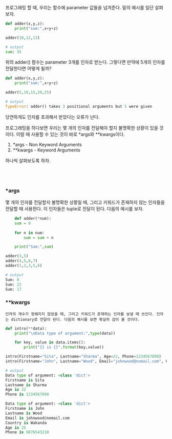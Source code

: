 프로그래밍 할 때, 우리는 함수에 parameter 값들을 넘겨준다. 밑의 예시를 일단 살펴보자. 

```python
def adder(x,y,z):
    print("sum:",x+y+z)

adder(10,12,13)

# output
sum: 35
```

위의 adder() 함수는 parameter 3개를 인자로 받는다. 그렇다면 만약에 5개의 인자를 전달한다면 어떻게 될까?

```python
def adder(x,y,z):
    print("sum:",x+y+z)

adder(5,10,15,20,25)

# output
TypeError: adder() takes 3 positional arguments but 5 were given
```

당연하게도 인자를 초과해서 받았다는 오류가 난다. 

프로그래밍을 하다보면 우리는 몇 개의 인자를 전달해야 할지 불명확한 상황이 있을 것이다. 이럴 때 사용할 수 있는 것이 바로 *args와 **kwargs이다. 

1. *args - Non Keyword Arguments
2. **kwargs - Keyword Arguments 

하나씩 살펴보도록 하자. 
    <br />
    <br />
    <br />
    <br />
### *args
    
몇 개의 인자를 전달할지 불명확한 상황일 때, 그리고 키워드가 존재하지 않는 인자들을 전달할 때 사용한다. 이 인자들은 tuple로 전달이 된다. 다음의 예시를 보자.

```python
    def adder(*num):
    sum = 0
    
    for n in num:
        sum = sum + n

    print("Sum:",sum)

adder(3,5)
adder(4,5,6,7)
adder(1,2,3,5,6)

# output
Sum: 8
Sum: 22
Sum: 17
```
    

### **kwargs
    
    인자의 개수가 정해지지 않았을 때, 그리고 키워드가 존재하는 인자를 보낼 때 쓰인다. 인자는 dictionary로 전달이 된다. 다음의 예시를 보면 확실히 감이 올 것이다. 
    
```python
def intro(**data):
    print("\nData type of argument:",type(data))

    for key, value in data.items():
        print("{} is {}".format(key,value))

intro(Firstname="Sita", Lastname="Sharma", Age=22, Phone=1234567890)
intro(Firstname="John", Lastname="Wood", Email="johnwood@nomail.com", Country="Wakanda", Age=25, Phone=9876543210)

# output
Data type of argument: <class 'dict'>
Firstname is Sita
Lastname is Sharma
Age is 22
Phone is 1234567890

Data type of argument: <class 'dict'>
Firstname is John
Lastname is Wood
Email is johnwood@nomail.com
Country is Wakanda
Age is 25
Phone is 9876543210
```